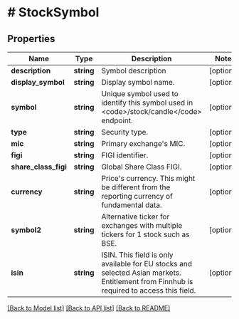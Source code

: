 # # StockSymbol

## Properties

Name | Type | Description | Notes
------------ | ------------- | ------------- | -------------
**description** | **string** | Symbol description | [optional]
**display_symbol** | **string** | Display symbol name. | [optional]
**symbol** | **string** | Unique symbol used to identify this symbol used in &lt;code&gt;/stock/candle&lt;/code&gt; endpoint. | [optional]
**type** | **string** | Security type. | [optional]
**mic** | **string** | Primary exchange&#39;s MIC. | [optional]
**figi** | **string** | FIGI identifier. | [optional]
**share_class_figi** | **string** | Global Share Class FIGI. | [optional]
**currency** | **string** | Price&#39;s currency. This might be different from the reporting currency of fundamental data. | [optional]
**symbol2** | **string** | Alternative ticker for exchanges with multiple tickers for 1 stock such as BSE. | [optional]
**isin** | **string** | ISIN. This field is only available for EU stocks and selected Asian markets. Entitlement from Finnhub is required to access this field. | [optional]

[[Back to Model list]](../../README.md#models) [[Back to API list]](../../README.md#endpoints) [[Back to README]](../../README.md)
